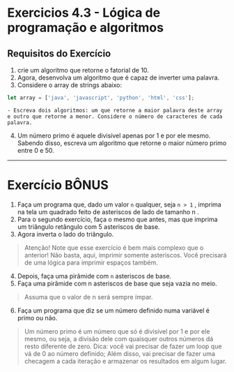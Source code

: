 # Exercicios 4.3 - Lógica de programação e algoritmos

## Requisitos do Exercício
1. crie um algoritmo que retorne o fatorial de 10.
2. Agora, desenvolva um algoritmo que é capaz de inverter uma palavra.
3. Considere o array de strings abaixo:
```javascript
let array = ['java', 'javascript', 'python', 'html', 'css'];
```
    - Escreva dois algoritmos: um que retorne a maior palavra deste array e outro que retorne a menor. Considere o número de caracteres de cada palavra.
4. Um número primo é aquele divisível apenas por 1 e por ele mesmo. Sabendo disso, escreva um algoritmo que retorne o maior número primo entre 0 e 50.
___
# Exercício BÔNUS
1. Faça um programa que, dado um valor `n` qualquer, seja `n > 1` , imprima na tela um quadrado feito de asteriscos de lado de tamanho n .
2. Para o segundo exercício, faça o mesmo que antes, mas que imprima um triângulo retângulo com 5 asteriscos de base.
3. Agora inverta o lado do triângulo.
>Atenção! Note que esse exercício é bem mais complexo que o anterior! Não basta, aqui, imprimir somente asteriscos. Você precisará de uma lógica para imprimir espaços também.
4. Depois, faça uma pirâmide com `n` asteriscos de base.
5. Faça uma pirâmide com n asteriscos de base que seja vazia no meio.
>Assuma que o valor de n será sempre ímpar.
6. Faça um programa que diz se um número definido numa variável é primo ou não.
>Um número primo é um número que só é divisível por 1 e por ele mesmo, ou seja, a divisão dele com quaisquer outros números dá resto diferente de zero.
>Dica: você vai precisar de fazer um loop que vá de 0 ao número definido; Além disso, vai precisar de fazer uma checagem a cada iteração e armazenar os resultados em algum lugar.